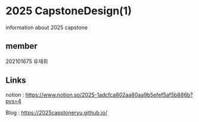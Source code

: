 # 2025 CapstoneDesign(1)
information about 2025 capstone

## member
202101675 유재휘

## Links
notion : https://www.notion.so/2025-1adcfca802aa80aa9b5efef5af5b886b?pvs=4

Blog : https://2025capstoneryu.github.io/
